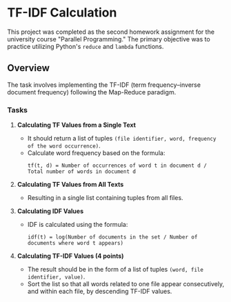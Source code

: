 # TF-IDF Calculation

This project was completed as the second homework assignment for the university course "Parallel Programming." The primary objective was to practice utilizing Python's `reduce` and `lambda` functions.

## Overview
The task involves implementing the TF-IDF (term frequency–inverse document frequency) following the Map-Reduce paradigm.

### Tasks
1. **Calculating TF Values from a Single Text**
    - It should return a list of tuples `(file identifier, word, frequency of the word occurrence)`.
    - Calculate word frequency based on the formula: 
        ```
        tf(t, d) = Number of occurrences of word t in document d / Total number of words in document d
        ```

2. **Calculating TF Values from All Texts**
    - Resulting in a single list containing tuples from all files.

3. **Calculating IDF Values**
    - IDF is calculated using the formula: 
        ```
        idf(t) = log(Number of documents in the set / Number of documents where word t appears)
        ```

4. **Calculating TF-IDF Values (4 points)**
    - The result should be in the form of a list of tuples `(word, file identifier, value)`.
    - Sort the list so that all words related to one file appear consecutively, and within each file, by descending TF-IDF values.
